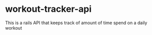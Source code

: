 # workout-tracker-api
This is a rails API that keeps track of amount of time spend on a daily workout
